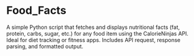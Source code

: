 # Food_Facts
A simple Python script that fetches and displays nutritional facts (fat, protein, carbs, sugar, etc.) for any food item using the CalorieNinjas API. Ideal for diet tracking or fitness apps. Includes API request, response parsing, and formatted output.
